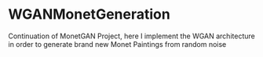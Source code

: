 # WGANMonetGeneration
Continuation of MonetGAN Project, here I implement the WGAN architecture in order to generate brand new Monet Paintings from random noise
